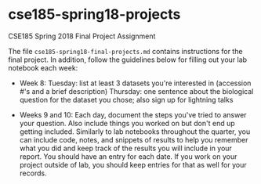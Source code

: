 # cse185-spring18-projects
CSE185 Spring 2018 Final Project Assignment

The file `cse185-spring18-final-projects.md` contains instructions for the final project. In addition, follow the guidelines below for filling out your lab notebook each week:

* Week 8:
Tuesday: list at least 3 datasets you're interested in (accession #'s and a brief description)
Thursday: one sentence about the biological question for the dataset you chose; also sign up for lightning talks

* Weeks 9 and 10:
Each day, document the steps you've tried to answer your question. Also include things you worked on but don't end up getting included. Similarly to lab notebooks throughout the quarter, you can include code, notes, and snippets of results to help you remember what you did and keep track of the results you will include in your report. You should have an entry for each date. If you work on your project outside of lab, you should keep entries for that as well for your records.
